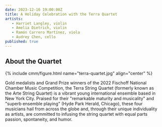```yaml
---
date: 2023-12-16 19:00:00Z
title: A Holiday Celebration with the Terra Quartet
artists:
   - Harriet Langley, violin
   - Amelia Dietrich, violin
   - Ramón Carrero Martínez, viola
   - Audrey Chen, cello
published: true
---
```


## About the Quartet

{% include cmm/figure.html name="terra-quartet.jpg" align="center" %}

Gold medalists and Grand Prize winners of the 2022 Fischoff National Chamber Music
Competition, the Terra String Quartet (formerly known as the Arte String Quartet) is a
vibrant young international ensemble based in New York City. Praised for their
"remarkable maturity and musicality" and "superb ensemble playing" (Hyde Park Herald,
Chicago), these four musicians hail from across the globe and, through their unique
individuality as artists, are committed to infusing the string quartet with equal parts
passion, spontaneity, and humor.
